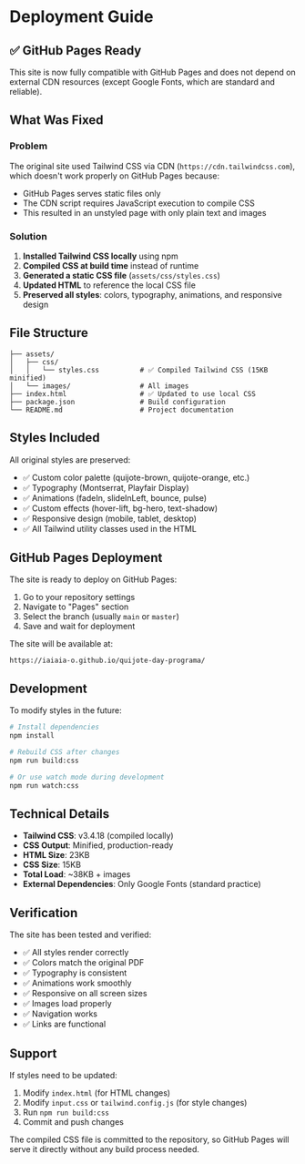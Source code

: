 # Deployment Guide

## ✅ GitHub Pages Ready

This site is now fully compatible with GitHub Pages and does not depend on external CDN resources (except Google Fonts, which are standard and reliable).

## What Was Fixed

### Problem
The original site used Tailwind CSS via CDN (`https://cdn.tailwindcss.com`), which doesn't work properly on GitHub Pages because:
- GitHub Pages serves static files only
- The CDN script requires JavaScript execution to compile CSS
- This resulted in an unstyled page with only plain text and images

### Solution
1. **Installed Tailwind CSS locally** using npm
2. **Compiled CSS at build time** instead of runtime
3. **Generated a static CSS file** (`assets/css/styles.css`)
4. **Updated HTML** to reference the local CSS file
5. **Preserved all styles**: colors, typography, animations, and responsive design

## File Structure

```
├── assets/
│   ├── css/
│   │   └── styles.css          # ✅ Compiled Tailwind CSS (15KB minified)
│   └── images/                 # All images
├── index.html                  # ✅ Updated to use local CSS
├── package.json                # Build configuration
└── README.md                   # Project documentation
```

## Styles Included

All original styles are preserved:
- ✅ Custom color palette (quijote-brown, quijote-orange, etc.)
- ✅ Typography (Montserrat, Playfair Display)
- ✅ Animations (fadeIn, slideInLeft, bounce, pulse)
- ✅ Custom effects (hover-lift, bg-hero, text-shadow)
- ✅ Responsive design (mobile, tablet, desktop)
- ✅ All Tailwind utility classes used in the HTML

## GitHub Pages Deployment

The site is ready to deploy on GitHub Pages:

1. Go to your repository settings
2. Navigate to "Pages" section
3. Select the branch (usually `main` or `master`)
4. Save and wait for deployment

The site will be available at:
```
https://iaiaia-o.github.io/quijote-day-programa/
```

## Development

To modify styles in the future:

```bash
# Install dependencies
npm install

# Rebuild CSS after changes
npm run build:css

# Or use watch mode during development
npm run watch:css
```

## Technical Details

- **Tailwind CSS**: v3.4.18 (compiled locally)
- **CSS Output**: Minified, production-ready
- **HTML Size**: 23KB
- **CSS Size**: 15KB
- **Total Load**: ~38KB + images
- **External Dependencies**: Only Google Fonts (standard practice)

## Verification

The site has been tested and verified:
- ✅ All styles render correctly
- ✅ Colors match the original PDF
- ✅ Typography is consistent
- ✅ Animations work smoothly
- ✅ Responsive on all screen sizes
- ✅ Images load properly
- ✅ Navigation works
- ✅ Links are functional

## Support

If styles need to be updated:
1. Modify `index.html` (for HTML changes)
2. Modify `input.css` or `tailwind.config.js` (for style changes)
3. Run `npm run build:css`
4. Commit and push changes

The compiled CSS file is committed to the repository, so GitHub Pages will serve it directly without any build process needed.
